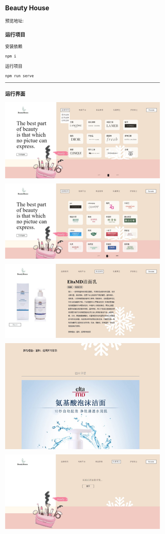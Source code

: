 ## Beauty House

预览地址: 

### 运行项目

安装依赖

```
npm i
```

运行项目

```
npm run serve
```

------

### 运行界面

![img](https://raw.githubusercontent.com/luyaopai/BeautyHouse/master/public/item1.jpg)

![img](https://raw.githubusercontent.com/luyaopai/BeautyHouse/master/public/item6.jpg)

![img](https://raw.githubusercontent.com/luyaopai/BeautyHouse/master/public/item2.jpg)

![img](https://raw.githubusercontent.com/luyaopai/BeautyHouse/master/public/item4.jpg)

![img](https://raw.githubusercontent.com/luyaopai/BeautyHouse/master/public/item3.jpg)

